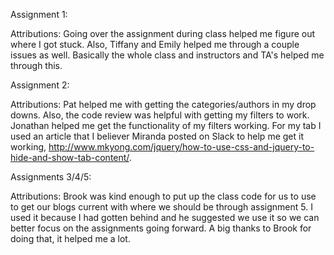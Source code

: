 Assignment 1:

Attributions: Going over the assignment during class helped me figure out where I got stuck. Also, Tiffany and Emily helped me through a couple issues as well. Basically the whole class and instructors and TA's helped me through this.

Assignment 2:

Attributions: Pat helped me with getting the categories/authors in my drop downs. Also, the code review was helpful with getting my filters to work. Jonathan helped me get the functionality of my filters working. For my tab I used an article that I believer Miranda posted on Slack to help me get it working, http://www.mkyong.com/jquery/how-to-use-css-and-jquery-to-hide-and-show-tab-content/.

Assignments 3/4/5:

Attributions: Brook was kind enough to put up the class code for us to use to get our blogs current with where we should be through assignment 5. I used it because I had gotten behind and he suggested we use it so we can better focus on the assignments going forward. A big thanks to Brook for doing that, it helped me a lot.
